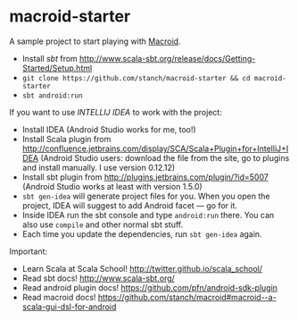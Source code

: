 macroid-starter
===============

A sample project to start playing with [Macroid](https://github.com/stanch/macroid).

* Install *sbt* from http://www.scala-sbt.org/release/docs/Getting-Started/Setup.html
* `git clone https://github.com/stanch/macroid-starter && cd macroid-starter`
* `sbt android:run`

If you want to use *INTELLIJ IDEA* to work with the project:

* Install IDEA (Android Studio works for me, too!)
* Install Scala plugin from http://confluence.jetbrains.com/display/SCA/Scala+Plugin+for+IntelliJ+IDEA
  (Android Studio users: download the file from the site, go to plugins and install manually. I use version 0.12.12)
* Install sbt plugin from http://plugins.jetbrains.com/plugin/?id=5007 (Android Studio works at least with version 1.5.0)
* `sbt gen-idea` will generate project files for you. When you open the project, IDEA will suggest to add Android facet — go for it.
* Inside IDEA run the sbt console and type `android:run` there. You can also use `compile` and other normal sbt stuff.
* Each time you update the dependencies, run `sbt gen-idea` again.

Important:

* Learn Scala at Scala School! http://twitter.github.io/scala_school/
* Read sbt docs! http://www.scala-sbt.org/
* Read android plugin docs! https://github.com/pfn/android-sdk-plugin
* Read macroid docs! https://github.com/stanch/macroid#macroid--a-scala-gui-dsl-for-android
